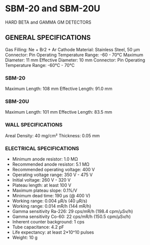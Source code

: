 # SBM-20 and SBM-20U

HARD BETA and GAMMA GM DETECTORS

## GENERAL SPECIFICATIONS

Gas Filling: Ne + Br2 + Ar
Cathode Material: Stainless Steel, 50 µm
Connector: Pin
Operating Temperature Range: -60 - 70°C
Maximum Diameter: 11 mm
Effective Diameter: 10 mm
Connector: Pin
Operating Temperature Range: -60°C - 70°C

### SBM-20

Maximum Length: 108 mm
Effective Length: 91.0 mm

### SBM-20U

Maximum Length: 101 mm
Effective Length: 83.5 mm

### WALL SPECIFICATIONS

Areal Density: 40 mg/cm²
Thickness: 0.05 mm

### ELECTRICAL SPECIFICATIONS

* Minimum anode resistor: 1.0 MΩ
* Recommended anode resistor: 5.1 MΩ
* Recommended operating voltage: 400 V
* Operating voltage range: 350 V - 475 V
* Initial voltage: 260 V - 320 V
* Plateau length: at least 100 V
* Maximum plateau slope: 0.1%/V
* Minimum dead time: 190 µs (@ 400 V)
* Working range: 0.004 µR/s (40 µR/s)
* Working range: 0.014 mR/h (144 mR/h)
* Gamma sensitivity Ra-226: 29 cps/mR/h (198.4 cpm/µSv/h)
* Gamma sensitivity Co-60: 22 cps/mR/h (150.5 cpm/µSv/h)
* Inherent counter background: 1 cps
* Tube capacitance: 4.2 pF
* Life expectancy: at least 2*10^10 pulses
* Weight: 10 g
